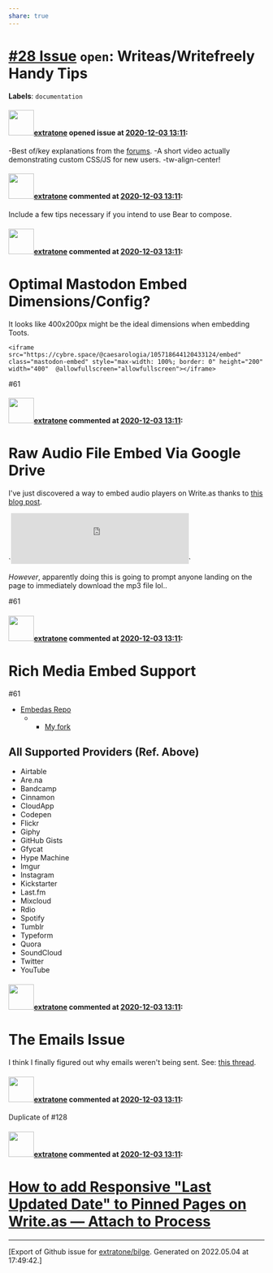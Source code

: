 ```yaml
---
share: true
---
```

# [\#28 Issue](https://github.com/extratone/bilge/issues/28) `open`: Writeas/Writefreely Handy Tips
**Labels**: `documentation`


#### <img src="https://avatars.githubusercontent.com/u/43663476?u=5047287ff0b8c3ce7f7e5858d204c9b3e57d8e44&v=4" width="50">[extratone](https://github.com/extratone) opened issue at [2020-12-03 13:11](https://github.com/extratone/bilge/issues/28):

-Best of/key explanations from the [forums](http://discuss.write.as/).
-A short video actually demonstrating custom CSS/JS for new users.
-tw-align-center!

#### <img src="https://avatars.githubusercontent.com/u/43663476?u=5047287ff0b8c3ce7f7e5858d204c9b3e57d8e44&v=4" width="50">[extratone](https://github.com/extratone) commented at [2020-12-03 13:11](https://github.com/extratone/bilge/issues/28#issuecomment-776223129):

Include a few tips necessary if you intend to use Bear to compose.

#### <img src="https://avatars.githubusercontent.com/u/43663476?u=5047287ff0b8c3ce7f7e5858d204c9b3e57d8e44&v=4" width="50">[extratone](https://github.com/extratone) commented at [2020-12-03 13:11](https://github.com/extratone/bilge/issues/28#issuecomment-781664909):

# Optimal Mastodon Embed Dimensions/Config?

It looks like 400x200px might be the ideal dimensions when embedding Toots.

`<iframe src="https://cybre.space/@caesarologia/105718644120433124/embed" class="mastodon-embed" style="max-width: 100%; border: 0" height="200" width="400"  @allowfullscreen="allowfullscreen"></iframe>`

#61

#### <img src="https://avatars.githubusercontent.com/u/43663476?u=5047287ff0b8c3ce7f7e5858d204c9b3e57d8e44&v=4" width="50">[extratone](https://github.com/extratone) commented at [2020-12-03 13:11](https://github.com/extratone/bilge/issues/28#issuecomment-788404668):

# Raw Audio File Embed Via Google Drive

I've just discovered a way to embed audio players on Write.as thanks to [this blog post](https://www.labnol.org/internet/google-drive-mp3-embed/2232/).

`<iframe
  frameborder="0"
  width="350"
  height="100"
  src="https://drive.google.com/file/d/18T8PJu041V68abRpSJInkewGqLTmXxiR/preview">
</iframe>`

*However*, apparently doing this is going to prompt anyone landing on the page to immediately download the mp3 file lol..

#61

#### <img src="https://avatars.githubusercontent.com/u/43663476?u=5047287ff0b8c3ce7f7e5858d204c9b3e57d8e44&v=4" width="50">[extratone](https://github.com/extratone) commented at [2020-12-03 13:11](https://github.com/extratone/bilge/issues/28#issuecomment-805874833):

# Rich Media Embed Support
#61

* [Embedas Repo](https://github.com/embedas/go-embed)
	* + [My fork](https://github.com/extratone/embedas)

## All Supported Providers (Ref. Above)

- Airtable
- Are.na
- Bandcamp
- Cinnamon
- CloudApp
- Codepen
- Flickr
- Giphy
- GitHub Gists
- Gfycat
- Hype Machine
- Imgur
- Instagram
- Kickstarter
- Last.fm
- Mixcloud
- Rdio
- Spotify
- Tumblr
- Typeform
- Quora
- SoundCloud
- Twitter
- YouTube

#### <img src="https://avatars.githubusercontent.com/u/43663476?u=5047287ff0b8c3ce7f7e5858d204c9b3e57d8e44&v=4" width="50">[extratone](https://github.com/extratone) commented at [2020-12-03 13:11](https://github.com/extratone/bilge/issues/28#issuecomment-826402992):

# The Emails Issue
I think I finally figured out why emails weren't being sent. See: [this thread](https://discuss.write.as/t/word-character-count-limit-for-letters/1604/4).

#### <img src="https://avatars.githubusercontent.com/u/43663476?u=5047287ff0b8c3ce7f7e5858d204c9b3e57d8e44&v=4" width="50">[extratone](https://github.com/extratone) commented at [2020-12-03 13:11](https://github.com/extratone/bilge/issues/28#issuecomment-841621808):

Duplicate of #128

#### <img src="https://avatars.githubusercontent.com/u/43663476?u=5047287ff0b8c3ce7f7e5858d204c9b3e57d8e44&v=4" width="50">[extratone](https://github.com/extratone) commented at [2020-12-03 13:11](https://github.com/extratone/bilge/issues/28#issuecomment-848083020):

# [How to add Responsive "Last Updated Date" to Pinned Pages on Write.as — Attach to Process](https://devblog.dinobansigan.com/responsive-date-writeas-pinned-pages)


-------------------------------------------------------------------------------



[Export of Github issue for [extratone/bilge](https://github.com/extratone/bilge). Generated on 2022.05.04 at 17:49:42.]
